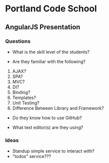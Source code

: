 
# Portland Code School

## AngularJS Presentation

### Questions

* What is the skill level of the students?

* Are they familiar with the following?

 1. AJAX?
 1. SPA?
 1. MVC?
 1. DI?
 1. Binding?
 1. Templates?
 1. Unit Testing?
 1. Difference Between Library and Framework?

* Do they know how to use GitHub?

* What text editor(s) are they using?

### Ideas

* Standup simple service to interact with?
 * "todos" service???
